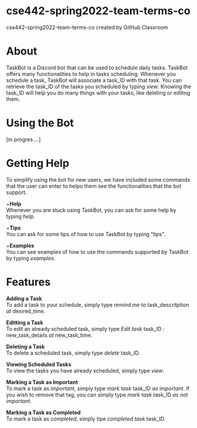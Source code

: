 # cse442-spring2022-team-terms-co
cse442-spring2022-team-terms-co created by GitHub Classroom

# **About**
TaskBot is a Discord bot that can be used to schedule daily tasks. TaskBot offers many functionalities to help in tasks scheduling. Whenever you schedule a task, TaskBot
will associate a task_ID with that task. You can retrieve the task_ID of the tasks you scheduled by typing *view*. Knowing the task_ID will help you do many things with 
your tasks, like deleting or editing them. 

# **Using the Bot**
[in progres....]

# **Getting Help**
To simplify using the bot for new users, we have included some commands that the user can enter to helpo them see the functionalities that the bot support.

+**Help**<br>
Whenever you are stuck using TaskBot, you can ask for some help by typing *help*.

+**Tips**<br>
You can ask for some tips of how to use TaskBot by typing "tips".

+**Examples**<br>
You can see examples of how to use the commands supported by TaskBot by typing *examples*.

# **Features**
**Adding a Task**<br>
To add a task to your schedule, simply type *remind me to* task_descritption *at* desired_time.

**Editting a Task**<br>
To edit an already scheduled task, simply type *Edit task* task_ID *:* new_task_details *at* new_task_time.

**Deleting a Task**<br>
To delete a scheduled task, simply type *delete* task_ID.

**Viewing Scheduled Tasks**<br>
To view the tasks you have already scheduled, simply type *view*.

**Marking a Task as Important**<br>
To mark a task as *important*, simply type *mark task* task_ID *as important*. If you wish to remove that tag, you can simply type *mark task* task_ID *as not important*. 

**Marking a Task as Completed**<br>
To mark a task as *completed*, simply tipe *completed task* task_ID.
